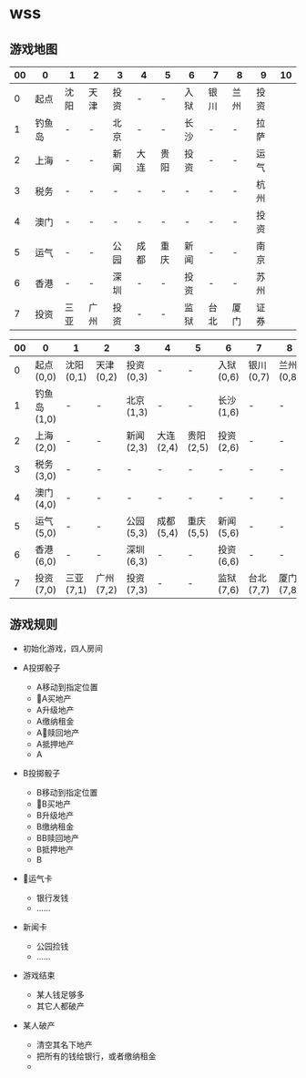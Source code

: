 # wss

## 游戏地图

00|0|1|2|3|4|5|6|7|8|9|10|
---|---|---|---|---|---|---|---|---|---|---|---
0|起点|沈阳|天津|投资|-|-|入狱|银川|兰州|投资
1|钓鱼岛|-|-|北京|-|-|长沙|-|-|拉萨
2|上海|-|-|新闻|大连|贵阳|投资|-|-|运气
3|税务|-|-|-|-|-|-|-|-|杭州
4|澳门|-|-|-|-|-|-|-|-|投资
5|运气|-|-|公园|成都|重庆|新闻|-|-|南京
6|香港|-|-|深圳|-|-|投资|-|-|苏州
7|投资|三亚|广州|投资|-|-|监狱|台北|厦门|证券


00|0|1|2|3|4|5|6|7|8|9|10|
---|---|---|---|---|---|---|---|---|---|---|---
0|起点(0,0)|沈阳(0,1)|天津(0,2)|投资(0,3)|-|-|入狱(0,6)|银川(0,7)|兰州(0,8)|投资(0,9)
1|钓鱼岛(1,0)|-|-|北京(1,3)|-|-|长沙(1,6)|-|-|拉萨(1,9)
2|上海(2,0)|-|-|新闻(2,3)|大连(2,4)|贵阳(2,5)|投资(2,6)|-|-|运气(2,9)
3|税务(3,0)|-|-|-|-|-|-|-|-|杭州(3,9)
4|澳门(4,0)|-|-|-|-|-|-|-|-|投资(4,9)
5|运气(5,0)|-|-|公园(5,3)|成都(5,4)|重庆(5,5)|新闻(5,6)|-|-|南京(5,9)
6|香港(6,0)|-|-|深圳(6,3)|-|-|投资(6,6)|-|-|苏州(6,9)
7|投资(7,0)|三亚(7,1)|广州(7,2)|投资(7,3)|-|-|监狱(7,6)|台北(7,7)|厦门(7,8)|证券(7,9)



## 游戏规则
- 初始化游戏，四人房间
- A投掷骰子
  - A移动到指定位置
  - A买地产
  - A升级地产
  - A缴纳租金
  - A赎回地产
  - A抵押地产
  - A
- B投掷骰子
  - B移动到指定位置
  - B买地产
  - B升级地产
  - B缴纳租金
  - BB赎回地产
  - B抵押地产
  - B
- 运气卡
  - 银行发钱
  - ......
- 新闻卡
  - 公园捡钱
  - ......
- 游戏结束
  - 某人钱足够多
  - 其它人都破产

- 某人破产
  - 清空其名下地产
  - 把所有的钱给银行，或者缴纳租金
  - 